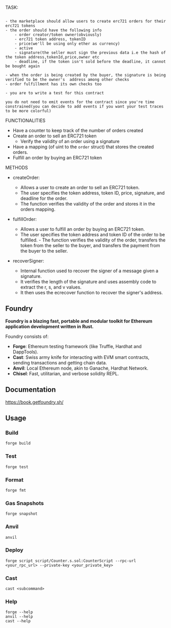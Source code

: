 TASK:

```create an erc721 marketplace that uses onchain orders coupled with vrs signatures to create and confirm orders

- the marketplace should allow users to create erc721 orders for their erc721 tokens
- the order should have the following info 
    - order creator/token owner(obviously)
    - erc721 token address, tokenID
    - price(we'll be using only ether as currency)
    - active
    - signature(the seller must sign the previous data i.e the hash of the token address,tokenId,price,owner etc
    - deadline, if the token isn't sold before the deadline, it cannot be bought again

- when the order is being created by the buyer, the signature is being verified to be the owner's  address among other checks
- order fulfillment has its own checks too

- you are to write a test for this contract

you do not need to emit events for the contract since you're time constrained(you can decide to add events if you want your test traces to be more colorful)
```

FUNCTIONALITIES

- Have a counter to keep track of the number of orders created
- Create an order to sell an ERC721 token
  - Verify the validity of an order using a signature
- Have a mapping (of uint to the `order` struct) that stores the created orders.
- Fulfill an order by buying an ERC721 token

METHODS

- createOrder:
  - Allows a user to create an order to sell an ERC721 token.
  - The user specifies the token address, token ID, price, signature, and deadline for the order.
  - The function verifies the validity of the order and stores it in the orders mapping.

- fulfillOrder:
  - Allows a user to fulfill an order by buying an ERC721 token.
  - The user specifies the token address and token ID of the order to be fulfilled. - The function verifies the validity of the order, transfers the token from the seller to the buyer, and transfers the payment from the buyer to the seller.

- recoverSigner:
  - Internal function used to recover the signer of a message given a signature.
  - It verifies the length of the signature and uses assembly code to extract the r, s, and v values.
  - It then uses the ecrecover function to recover the signer's address.

## Foundry

**Foundry is a blazing fast, portable and modular toolkit for Ethereum application development written in Rust.**

Foundry consists of:

- **Forge**: Ethereum testing framework (like Truffle, Hardhat and DappTools).
- **Cast**: Swiss army knife for interacting with EVM smart contracts, sending transactions and getting chain data.
- **Anvil**: Local Ethereum node, akin to Ganache, Hardhat Network.
- **Chisel**: Fast, utilitarian, and verbose solidity REPL.

## Documentation

<https://book.getfoundry.sh/>

## Usage

### Build

```shell
forge build
```

### Test

```shell
forge test
```

### Format

```shell
forge fmt
```

### Gas Snapshots

```shell
forge snapshot
```

### Anvil

```shell
anvil
```

### Deploy

```shell
forge script script/Counter.s.sol:CounterScript --rpc-url <your_rpc_url> --private-key <your_private_key>
```

### Cast

```shell
cast <subcommand>
```

### Help

```shell
forge --help
anvil --help
cast --help
```
